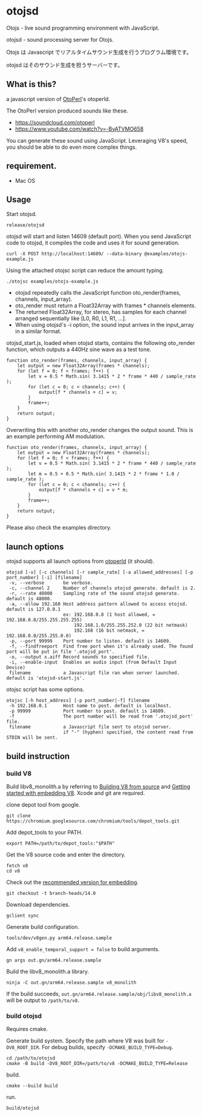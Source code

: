 # otojsd

Otojs - live sound programming environment with JavaScript.

otojsd - sound processing server for Otojs.

Otojs は Javascript でリアルタイムサウンド生成を行うプログラム環境です。

otojsd はそのサウンド生成を担うサーバーです。

## What is this?

a javascript version of [OtoPerl](https://github.com/drumsoft/OtoPerl)'s otoperld.

The OtoPerl version produced sounds like these.

* https://soundcloud.com/otoperl
* https://www.youtube.com/watch?v=-ByATVMO658

You can generate these sound using JavaScript. Leveraging V8's speed, you should be able to do even more complex things.

## requirement.

* Mac OS

## Usage

Start otojsd.

```
release/otojsd
```

otojsd will start and listen 14609 (default port). When you send JavaScript code to otojsd, it compiles the code and uses it for sound generation.

```
curl -X POST http://localhost:14609/ --data-binary @examples/otojs-example.js
```

Using the attached otojsc script can reduce the amount typing.

```
./otojsc examples/otojs-example.js
```

* otojsd repeatedly calls the JavaScript function oto_render(frames, channels, input_array).
* oto_render must return a Float32Array with frames * channels elements.
* The returned Float32Array, for stereo, has samples for each channel arranged sequentially like [L0, R0, L1, R1, ...].
* When using otojsd's -i option, the sound input arrives in the input_array in a similar format.

otojsd_start.js, loaded when otojsd starts, contains the following oto_render function, which outputs a 440Hz sine wave as a test tone.

```
function oto_render(frames, channels, input_array) {
	let output = new Float32Array(frames * channels);
	for (let f = 0; f < frames; f++) {
		let v = 0.5 * Math.sin( 3.1415 * 2 * frame * 440 / sample_rate );
		for (let c = 0; c < channels; c++) {
			output[f * channels + c] = v;
		}
		frame++;
	}
	return output;
}
```

Overwriting this with another oto_render changes the output sound. This is an example performing AM modulation.

```
function oto_render(frames, channels, input_array) {
	let output = new Float32Array(frames * channels);
	for (let f = 0; f < frames; f++) {
		let v = 0.5 * Math.sin( 3.1415 * 2 * frame * 440 / sample_rate );
		let m = 0.5 + 0.5 * Math.sin( 3.1415 * 2 * frame * 1.0 / sample_rate );
		for (let c = 0; c < channels; c++) {
			output[f * channels + c] = v * m;
		}
		frame++;
	}
	return output;
}
```

Please also check the examples directory.

## launch options

otojsd supports all launch options from [otoperld](https://github.com/drumsoft/OtoPerl) (it should).

```
otojsd [-v] [-c channels] [-r sample_rate] [-a allowed_addresses] [-p port_number] [-i] [filename]
 -v, --verbose       be verbose.
 -c, --channel 2     Number of channels otojsd generate. default is 2.
 -r, --rate 48000    Sampling rate of the sound otojsd generate. default is 48000.
 -a, --allow 192.168 Host address pattern allowed to access otojsd. default is 127.0.0.1
                     ex: 192.168.0.8 (1 host allowed, = 192.168.0.8/255.255.255.255)
                         192.168.1.0/255.255.252.0 (22 bit netmask)
                         192.168 (16 bit netmask, = 192.168.0.0/255.255.0.0)
 -p, --port 99999    Port number to listen. default is 14609.
 -f, --findfreeport  Find free port when it's already used. The found port will be put in file '.otojsd_port'.
 -o, --output x.aiff Record sounds to specified file.
 -i, --enable-input  Enables an audio input (from Default Input Device)
 filename            a Javascript file ran when server launched. default is 'otojsd-start.js'.
```

otojsc script has some options.

```
otojsc [-h host_address] [-p port_number|-f] filename
 -h 192.168.0.1      Host name to post. default is localhost.
 -p 99999            Port number to post. default is 14609.
 -f                  The port number will be read from '.otojsd_port' file.
 filename            a Javascript file sent to otojsd server.
                     if "-" (hyphen) specified, the content read from STDIN will be sent.
```

## build instruction

### build V8

Build libv8_monolith.a by referring to [Building V8 from source](https://v8.dev/docs/build) and [Getting started with embedding V8](https://v8.dev/docs/embed). Xcode and git are required.

clone depot tool from google.

```
git clone https://chromium.googlesource.com/chromium/tools/depot_tools.git
```

Add depot_tools to your PATH.

```
export PATH=/path/to/depot_tools:"$PATH"
```

Get the V8 source code and enter the directory.

```
fetch v8
cd v8
```

Check out the [recommended version for embedding](https://v8.dev/docs/version-numbers#which-v8-version-should-i-use%3F).

```
git checkout -t branch-heads/14.0
```

Download dependencies.

```
gclient sync
```

Generate build configuration.

```
tools/dev/v8gen.py arm64.release.sample
```

Add `v8_enable_temporal_support = false` to build arguments.

```
gn args out.gn/arm64.release.sample
```

Build the libv8_monolith.a library.

```
ninja -C out.gn/arm64.release.sample v8_monolith
```

If the build succeeds, `out.gn/arm64.release.sample/obj/libv8_monolith.a` will be output to `/path/to/v8`.

### build otojsd

Requires cmake.

Generate build system. Specify the path where V8 was built for `-DV8_ROOT_DIR`. For debug builds, specify `-DCMAKE_BUILD_TYPE=Debug`.

```
cd /path/to/otojsd
cmake -B build -DV8_ROOT_DIR=/path/to/v8 -DCMAKE_BUILD_TYPE=Release
```

build.

```
cmake --build build
```

run.

```
build/otojsd
```
